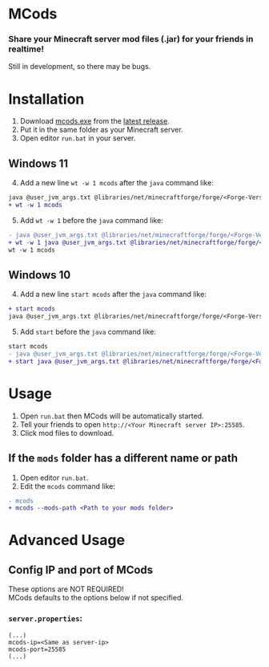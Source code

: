 # MCods
### Share your Minecraft server mod files (.jar) for your friends in realtime!
Still in development, so there may be bugs.



# Installation
1. Download [mcods.exe](https://github.com/JadeMin/MCods/releases/latest/download/mcods.exe) from the [latest release](https://github.com/JadeMin/MCods/releases/latest).
2. Put it in the same folder as your Minecraft server.
3. Open editor `run.bat` in your server.

## Windows 11
4. Add a new line `wt -w 1 mcods` after the `java` command like:
```diff
java @user_jvm_args.txt @libraries/net/minecraftforge/forge/<Forge-Version>/win_args.txt %*
+ wt -w 1 mcods
```
5. Add `wt -w 1` before the `java` command like:
```diff
- java @user_jvm_args.txt @libraries/net/minecraftforge/forge/<Forge-Version>/win_args.txt %*
+ wt -w 1 java @user_jvm_args.txt @libraries/net/minecraftforge/forge/<Forge-Version>/win_args.txt %*
wt -w 1 mcods
```

## Windows 10
4. Add a new line `start mcods` after the `java` command like:
```diff
+ start mcods
java @user_jvm_args.txt @libraries/net/minecraftforge/forge/<Forge-Version>/win_args.txt %*
```
5. Add `start` before the `java` command like:
```diff
start mcods
- java @user_jvm_args.txt @libraries/net/minecraftforge/forge/<Forge-Version>/win_args.txt %*
+ start java @user_jvm_args.txt @libraries/net/minecraftforge/forge/<Forge-Version>/win_args.txt %*
```



# Usage
1. Open `run.bat` then MCods will be automatically started.
2. Tell your friends to open `http://<Your Minecraft server IP>:25585`.
3. Click mod files to download.

## If the `mods` folder has a different name or path
1. Open editor `run.bat`.
2. Edit the `mcods` command like:
```diff
- mcods
+ mcods --mods-path <Path to your mods folder>
```



# Advanced Usage
<!--Run `mcods --help` to see all available commands.-->

## Config IP and port of MCods
These options are NOT REQUIRED!  
MCods defaults to the options below if not specified.
### `server.properties`:
```properties
(...)
mcods-ip=<Same as server-ip>
mcods-port=25585
(...)
```